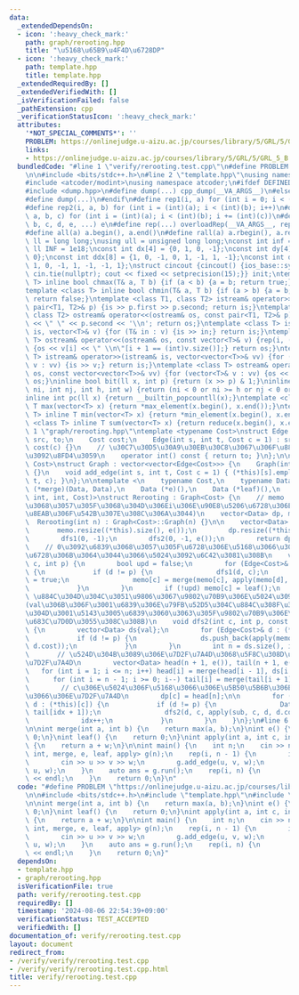 ```yaml
---
data:
  _extendedDependsOn:
  - icon: ':heavy_check_mark:'
    path: graph/rerooting.hpp
    title: "\u5168\u65B9\u4F4D\u6728DP"
  - icon: ':heavy_check_mark:'
    path: template.hpp
    title: template.hpp
  _extendedRequiredBy: []
  _extendedVerifiedWith: []
  _isVerificationFailed: false
  _pathExtension: cpp
  _verificationStatusIcon: ':heavy_check_mark:'
  attributes:
    '*NOT_SPECIAL_COMMENTS*': ''
    PROBLEM: https://onlinejudge.u-aizu.ac.jp/courses/library/5/GRL/5/GRL_5_B
    links:
    - https://onlinejudge.u-aizu.ac.jp/courses/library/5/GRL/5/GRL_5_B
  bundledCode: "#line 1 \"verify/rerooting.test.cpp\"\n#define PROBLEM \"https://onlinejudge.u-aizu.ac.jp/courses/library/5/GRL/5/GRL_5_B\"\
    \n\n#include <bits/stdc++.h>\n#line 2 \"template.hpp\"\nusing namespace std;\n\
    #include <atcoder/modint>\nusing namespace atcoder;\n#ifdef DEFINED_ONLY_IN_LOCAL\n\
    #include <dump.hpp>\n#define dump(...) cpp_dump(__VA_ARGS__)\n#else\n#undef dump\n\
    #define dump(...)\n#endif\n#define rep1(i, a) for (int i = 0; i < (int)(a); i++)\n\
    #define rep2(i, a, b) for (int i = (int)(a); i < (int)(b); i++)\n#define rep3(i,\
    \ a, b, c) for (int i = (int)(a); i < (int)(b); i += (int)(c))\n#define overloadRep(a,\
    \ b, c, d, e, ...) e\n#define rep(...) overloadRep(__VA_ARGS__, rep3, rep2, rep1)(__VA_ARGS__)\n\
    #define all(a) a.begin(), a.end()\n#define rall(a) a.rbegin(), a.rend()\nusing\
    \ ll = long long;\nusing ull = unsigned long long;\nconst int inf = 1e9;\nconst\
    \ ll INF = 1e18;\nconst int dx[4] = {0, 1, 0, -1};\nconst int dy[4] = {1, 0, -1,\
    \ 0};\nconst int ddx[8] = {1, 0, -1, 0, 1, -1, 1, -1};\nconst int ddy[8] = {0,\
    \ 1, 0, -1, 1, -1, -1, 1};\nstruct cincout {cincout() {ios_base::sync_with_stdio(false);\
    \ cin.tie(nullptr); cout << fixed << setprecision(15);}} init;\ntemplate <class\
    \ T> inline bool chmax(T& a, T b) {if (a < b) {a = b; return true;} return false;}\n\
    template <class T> inline bool chmin(T& a, T b) {if (a > b) {a = b; return true;}\
    \ return false;}\ntemplate <class T1, class T2> istream& operator>>(istream& is,\
    \ pair<T1, T2>& p) {is >> p.first >> p.second; return is;}\ntemplate <class T1,\
    \ class T2> ostream& operator<<(ostream& os, const pair<T1, T2>& p) {os << p.first\
    \ << \" \" << p.second << '\\n'; return os;}\ntemplate <class T> istream& operator>>(istream&\
    \ is, vector<T>& v) {for (T& in : v) {is >> in;} return is;}\ntemplate <class\
    \ T> ostream& operator<<(ostream& os, const vector<T>& v) {rep(i, (int)v.size())\
    \ {os << v[i] << \" \\n\"[i + 1 == (int)v.size()];} return os;}\ntemplate <class\
    \ T> istream& operator>>(istream& is, vector<vector<T>>& vv) {for (vector<T>&\
    \ v : vv) {is >> v;} return is;}\ntemplate <class T> ostream& operator<<(ostream&\
    \ os, const vector<vector<T>>& vv) {for (vector<T>& v : vv) {os << v;} return\
    \ os;}\ninline bool bit(ll x, int p) {return (x >> p) & 1;}\ninline bool out(int\
    \ ni, int nj, int h, int w) {return (ni < 0 or ni >= h or nj < 0 or nj >= w);}\n\
    inline int pc(ll x) {return __builtin_popcountll(x);}\ntemplate <class T> inline\
    \ T max(vector<T> x) {return *max_element(x.begin(), x.end());}\ntemplate <class\
    \ T> inline T min(vector<T> x) {return *min_element(x.begin(), x.end());}\ntemplate\
    \ <class T> inline T sum(vector<T> x) {return reduce(x.begin(), x.end());}\n#line\
    \ 1 \"graph/rerooting.hpp\"\ntemplate <typename Cost>\nstruct Edge {\n    int\
    \ src, to;\n    Cost cost;\n    Edge(int s, int t, Cost c = 1) : src(s), to(t),\
    \ cost(c) {}\n    // \u30C7\u30D5\u30A9\u30EB\u30C8\u3067\u306F\u884C\u304D\u5148\
    \u3092\u8FD4\u3059\n    operator int() const { return to; }\n};\n\ntemplate <typename\
    \ Cost>\nstruct Graph : vector<vector<Edge<Cost>>> {\n    Graph(int n) : vector<vector<Edge<Cost>>>(n)\
    \ {}\n    void add_edge(int s, int t, Cost c = 1) { (*this)[s].emplace_back(s,\
    \ t, c); }\n};\n\ntemplate <\n    typename Cost,\n    typename Data,\n    Data\
    \ (*merge)(Data, Data),\n    Data (*e)(),\n    Data (*leaf)(),\n    Data (*apply)(Data,\
    \ int, int, Cost)>\nstruct Rerooting : Graph<Cost> {\n    // memo : 0\u3092\u6839\
    \u3068\u3057\u305F\u3068\u304D\u306Ei\u306E\u90E8\u5206\u6728\u306E\u5024(i\u81EA\
    \u8EAB\u306F\u542B\u307E\u308C\u306A\u3044)\n    vector<Data> dp, memo;\n\n  \
    \  Rerooting(int n) : Graph<Cost>::Graph(n) {}\n\n    vector<Data> run() {\n \
    \       memo.resize((*this).size(), e());\n        dp.resize((*this).size());\n\
    \        dfs1(0, -1);\n        dfs2(0, -1, e());\n        return dp;\n    }\n\
    \    // 0\u3092\u6839\u3068\u3057\u305F\u6728\u306E\u5168\u3066\u306E\u90E8\u5206\
    \u6728\u306B\u3064\u3044\u3066\u5024\u3092\u6C42\u3081\u308B\n    void dfs1(int\
    \ c, int p) {\n        bool upd = false;\n        for (Edge<Cost>& d : (*this)[c])\
    \ {\n            if (d != p) {\n                dfs1(d, c);\n                upd\
    \ = true;\n                memo[c] = merge(memo[c], apply(memo[d], d, c, d.cost));\n\
    \            }\n        }\n        if (!upd) memo[c] = leaf();\n    }\n    //\
    \ \u884C\u304D\u304C\u3051\u9806\u3067\u9802\u70B9\u306E\u5024\u3092\u78BA\u5B9A\
    (val\u306B\u306F\u3001\u6839\u306E\u79FB\u52D5\u304C\u884C\u308F\u308C\u308B\u3068\
    \u304D\u3001\u5143\u3005\u6839\u3060\u3063\u305F\u9802\u70B9\u306E\u5024\u304C\
    \u683C\u7D0D\u3055\u308C\u308B)\n    void dfs2(int c, int p, const Data& val)\
    \ {\n        vector<Data> ds{val};\n        for (Edge<Cost>& d : (*this)[c]) {\n\
    \            if (d != p) {\n                ds.push_back(apply(memo[d], d, c,\
    \ d.cost));\n            }\n        }\n        int n = ds.size(), idx = 1;\n \
    \       // \u524D\u304B\u3089\u306E\u7D2F\u7A4D\u3068\u5F8C\u308D\u304B\u3089\u306E\
    \u7D2F\u7A4D\n        vector<Data> head(n + 1, e()), tail(n + 1, e());\n     \
    \   for (int i = 1; i <= n; i++) head[i] = merge(head[i - 1], ds[i - 1]);\n  \
    \      for (int i = n - 1; i >= 0; i--) tail[i] = merge(tail[i + 1], ds[i]);\n\
    \        // c\u306E\u5024\u306F\u5168\u3066\u306E\u5B50\u5B6B\u306B\u3064\u3044\
    \u3066\u306E\u7D2F\u7A4D\n        dp[c] = head[n];\n\n        for (Edge<Cost>&\
    \ d : (*this)[c]) {\n            if (d != p) {\n                Data sub = merge(head[idx],\
    \ tail[idx + 1]);\n                dfs2(d, c, apply(sub, c, d, d.cost));\n   \
    \             idx++;\n            }\n        }\n    }\n};\n#line 6 \"verify/rerooting.test.cpp\"\
    \n\nint merge(int a, int b) {\n    return max(a, b);\n}\nint e() {\n    return\
    \ 0;\n}\nint leaf() {\n    return 0;\n}\nint apply(int a, int c, int p, int w)\
    \ {\n    return a + w;\n}\n\nint main() {\n    int n;\n    cin >> n;\n    Rerooting<int,\
    \ int, merge, e, leaf, apply> g(n);\n    rep(i, n - 1) {\n        int u, v, w;\n\
    \        cin >> u >> v >> w;\n        g.add_edge(u, v, w);\n        g.add_edge(v,\
    \ u, w);\n    }\n    auto ans = g.run();\n    rep(i, n) {\n        cout << ans[i]\
    \ << endl;\n    }\n    return 0;\n}\n"
  code: "#define PROBLEM \"https://onlinejudge.u-aizu.ac.jp/courses/library/5/GRL/5/GRL_5_B\"\
    \n\n#include <bits/stdc++.h>\n#include \"template.hpp\"\n#include \"graph/rerooting.hpp\"\
    \n\nint merge(int a, int b) {\n    return max(a, b);\n}\nint e() {\n    return\
    \ 0;\n}\nint leaf() {\n    return 0;\n}\nint apply(int a, int c, int p, int w)\
    \ {\n    return a + w;\n}\n\nint main() {\n    int n;\n    cin >> n;\n    Rerooting<int,\
    \ int, merge, e, leaf, apply> g(n);\n    rep(i, n - 1) {\n        int u, v, w;\n\
    \        cin >> u >> v >> w;\n        g.add_edge(u, v, w);\n        g.add_edge(v,\
    \ u, w);\n    }\n    auto ans = g.run();\n    rep(i, n) {\n        cout << ans[i]\
    \ << endl;\n    }\n    return 0;\n}"
  dependsOn:
  - template.hpp
  - graph/rerooting.hpp
  isVerificationFile: true
  path: verify/rerooting.test.cpp
  requiredBy: []
  timestamp: '2024-08-06 22:54:39+09:00'
  verificationStatus: TEST_ACCEPTED
  verifiedWith: []
documentation_of: verify/rerooting.test.cpp
layout: document
redirect_from:
- /verify/verify/rerooting.test.cpp
- /verify/verify/rerooting.test.cpp.html
title: verify/rerooting.test.cpp
---
```

